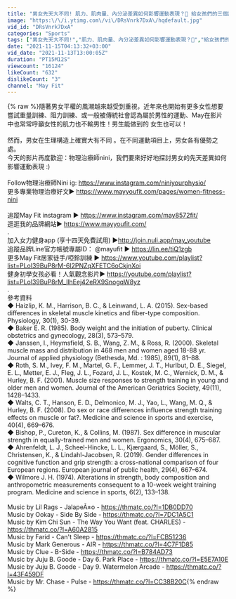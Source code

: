 ```yaml
---
title: "男女先天大不同! 肌力、肌肉量、內分泌差異如何影響運動表現？🤔 給女孩們的三個訓練建議 Feat. 物理治療師NiNi (Gender differences in sports)"
image: "https:\/\/i.ytimg.com\/vi\/DRsVnrk7DxA\/hqdefault.jpg"
vid_id: "DRsVnrk7DxA"
categories: "Sports"
tags: ["男女先天大不同!","肌力、肌肉量、內分泌差異如何影響運動表現？🤔","給女孩們的三個訓練建議"]
date: "2021-11-15T04:13:32+03:00"
vid_date: "2021-11-13T13:00:05Z"
duration: "PT15M12S"
viewcount: "16124"
likeCount: "632"
dislikeCount: "3"
channel: "May Fit"
---
```

{% raw %}隨著男女平權的風潮越來越受到重視，近年來也開始有更多女性想要嘗試重量訓練、阻力訓練、或一般被傳統社會認為屬於男性的運動、May在影片中也常常呼籲女性的肌力也不輸男性！男生能做到的 女生也可以！ <br /><br />然而，男女在生理構造上確實大有不同 。在不同運動項目上，男女各有優勢之處。<br />今天的影片再度歡迎：物理治療師nini，我們要來好好地探討男女的先天差異如何影響運動表現 :)<br /><br />Follow物理治療師Nini ig: <a rel="nofollow" target="blank" href="https://www.instagram.com/niniyourphysio/">https://www.instagram.com/niniyourphysio/</a><br />更多專業物理治療好文▶ <a rel="nofollow" target="blank" href="https://www.mayyoufit.com/pages/women-fitness-nini">https://www.mayyoufit.com/pages/women-fitness-nini</a><br /><br />追蹤May Fit instagram ▶ <a rel="nofollow" target="blank" href="https://www.instagram.com/may8572fit/">https://www.instagram.com/may8572fit/</a><br />逛逛我的品牌網站▶ <a rel="nofollow" target="blank" href="https://www.mayyoufit.com/">https://www.mayyoufit.com/</a><br />.<br />加入女力健身app (享十四天免費試用) ▶<a rel="nofollow" target="blank" href="http://join.nuli.app/may_youtube">http://join.nuli.app/may_youtube</a><br />追蹤品牌Line官方帳號專屬ID： @mayufit  ▶ <a rel="nofollow" target="blank" href="https://lin.ee/tiQ1zgb">https://lin.ee/tiQ1zgb</a><br />更多May Fit居家徒手/啞鈴訓練 ▶ <a rel="nofollow" target="blank" href="https://www.youtube.com/playlist?list=PLol39BuP8rM-6l2PNZqXFETC6oCkjnXoi">https://www.youtube.com/playlist?list=PLol39BuP8rM-6l2PNZqXFETC6oCkjnXoi</a><br />健身初學女孩必看！人氣觀念影片▶ <a rel="nofollow" target="blank" href="https://youtube.com/playlist?list=PLol39BuP8rM_llhEej42eRX9SnogqW8yz">https://youtube.com/playlist?list=PLol39BuP8rM_llhEej42eRX9SnogqW8yz</a><br />.<br />參考資料<br />◆ Haizlip, K. M., Harrison, B. C., &amp; Leinwand, L. A. (2015). Sex-based differences in skeletal muscle kinetics and fiber-type composition. Physiology, 30(1), 30-39.<br />◆ Baker E. R. (1985). Body weight and the initiation of puberty. Clinical obstetrics and gynecology, 28(3), 573–579.<br />◆ Janssen, I., Heymsfield, S. B., Wang, Z. M., &amp; Ross, R. (2000). Skeletal muscle mass and distribution in 468 men and women aged 18-88 yr. Journal of applied physiology (Bethesda, Md. : 1985), 89(1), 81–88.<br />◆ Roth, S. M., Ivey, F. M., Martel, G. F., Lemmer, J. T., Hurlbut, D. E., Siegel, E. L., Metter, E. J., Fleg, J. L., Fozard, J. L., Kostek, M. C., Wernick, D. M., &amp; Hurley, B. F. (2001). Muscle size responses to strength training in young and older men and women. Journal of the American Geriatrics Society, 49(11), 1428–1433.<br />◆ Walts, C. T., Hanson, E. D., Delmonico, M. J., Yao, L., Wang, M. Q., &amp; Hurley, B. F. (2008). Do sex or race differences influence strength training effects on muscle or fat?. Medicine and science in sports and exercise, 40(4), 669–676.<br />◆ Bishop, P., Cureton, K., &amp; Collins, M. (1987). Sex difference in muscular strength in equally-trained men and women. Ergonomics, 30(4), 675–687.<br />◆ Ahrenfeldt, L. J., Scheel-Hincke, L. L., Kjærgaard, S., Möller, S., Christensen, K., &amp; Lindahl-Jacobsen, R. (2019). Gender differences in cognitive function and grip strength: a cross-national comparison of four European regions. European journal of public health, 29(4), 667–674.<br />◆ Wilmore J. H. (1974). Alterations in strength, body composition and anthropometric measurements consequent to a 10-week weight training program. Medicine and science in sports, 6(2), 133–138.<br /><br />Music by Lil Rags - JalapeÃ±o - <a rel="nofollow" target="blank" href="https://thmatc.co/?l=1DB0DD70">https://thmatc.co/?l=1DB0DD70</a><br />Music by Ookay - Side By Side  - <a rel="nofollow" target="blank" href="https://thmatc.co/?l=7DC1A5C1">https://thmatc.co/?l=7DC1A5C1</a><br />Music by Kim Chi Sun  - The Way You Want (feat. CHARLES) - <a rel="nofollow" target="blank" href="https://thmatc.co/?l=A60A2815">https://thmatc.co/?l=A60A2815</a><br />Music by Farid - Can't Sleep - <a rel="nofollow" target="blank" href="https://thmatc.co/?l=FCB51236">https://thmatc.co/?l=FCB51236</a><br />Music by Mark Generous - AIR - <a rel="nofollow" target="blank" href="https://thmatc.co/?l=4C7F1D85">https://thmatc.co/?l=4C7F1D85</a><br />Music by Clue - B-Side - <a rel="nofollow" target="blank" href="https://thmatc.co/?l=B784AD73">https://thmatc.co/?l=B784AD73</a><br />Music by Juju B. Goode - Day 6. Park Place - <a rel="nofollow" target="blank" href="https://thmatc.co/?l=E5E7A10E">https://thmatc.co/?l=E5E7A10E</a><br />Music by Juju B. Goode - Day 9. Watermelon Arcade - <a rel="nofollow" target="blank" href="https://thmatc.co/?l=43F459DF">https://thmatc.co/?l=43F459DF</a><br />Music by Mr. Chase - Pulse  - <a rel="nofollow" target="blank" href="https://thmatc.co/?l=CC38B20C">https://thmatc.co/?l=CC38B20C</a>{% endraw %}
